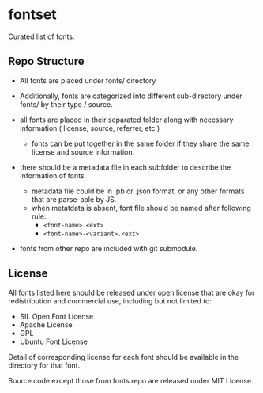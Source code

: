 # fontset

Curated list of fonts.


## Repo Structure

 * All fonts are placed under fonts/ directory
 * Additionally, fonts are categorized into different sub-directory under fonts/ by their type / source.
 * all fonts are placed in their separated folder along with necessary information ( license, source, referrer, etc )
   - fonts can be put together in the same folder if they share the same license and source information.
 * there should be a metadata file in each subfolder to describe the information of fonts.
   - metadata file could be in .pb or .json format, or any other formats that are parse-able by JS.
   - when metatdata is absent, font file should be named after following rule:
       - `<font-name>.<ext>`
       - `<font-name>-<variant>.<ext>`

 * fonts from other repo are included with git submodule.


## License

All fonts listed here should be released under open license that are okay for redistribution and commercial use, including but not limited to:
 * SIL Open Font License
 * Apache License
 * GPL
 * Ubuntu Font License

Detail of corresponding license for each font should be available in the directory for that font.

Source code except those from fonts repo are released under MIT License.
